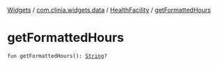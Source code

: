 [Widgets](../../index.md) / [com.clinia.widgets.data](../index.md) / [HealthFacility](index.md) / [getFormattedHours](./get-formatted-hours.md)

# getFormattedHours

`fun getFormattedHours(): `[`String`](https://kotlinlang.org/api/latest/jvm/stdlib/kotlin/-string/index.html)`?`